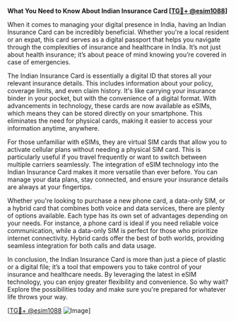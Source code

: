 **What You Need to Know About Indian Insurance Card [[TG💪+ @esim1088](https://t.me/s/esim1088)]**

When it comes to managing your digital presence in India, having an Indian Insurance Card can be incredibly beneficial. Whether you're a local resident or an expat, this card serves as a digital passport that helps you navigate through the complexities of insurance and healthcare in India. It’s not just about health insurance; it’s about peace of mind knowing you’re covered in case of emergencies.

The Indian Insurance Card is essentially a digital ID that stores all your relevant insurance details. This includes information about your policy, coverage limits, and even claim history. It's like carrying your insurance binder in your pocket, but with the convenience of a digital format. With advancements in technology, these cards are now available as eSIMs, which means they can be stored directly on your smartphone. This eliminates the need for physical cards, making it easier to access your information anytime, anywhere.

For those unfamiliar with eSIMs, they are virtual SIM cards that allow you to activate cellular plans without needing a physical SIM card. This is particularly useful if you travel frequently or want to switch between multiple carriers seamlessly. The integration of eSIM technology into the Indian Insurance Card makes it more versatile than ever before. You can manage your data plans, stay connected, and ensure your insurance details are always at your fingertips.

Whether you're looking to purchase a new phone card, a data-only SIM, or a hybrid card that combines both voice and data services, there are plenty of options available. Each type has its own set of advantages depending on your needs. For instance, a phone card is ideal if you need reliable voice communication, while a data-only SIM is perfect for those who prioritize internet connectivity. Hybrid cards offer the best of both worlds, providing seamless integration for both calls and data usage.

In conclusion, the Indian Insurance Card is more than just a piece of plastic or a digital file; it’s a tool that empowers you to take control of your insurance and healthcare needs. By leveraging the latest in eSIM technology, you can enjoy greater flexibility and convenience. So why wait? Explore the possibilities today and make sure you're prepared for whatever life throws your way. 

[[TG💪+ @esim1088](https://t.me/s/esim1088) ![Image](https://i.postimg.cc/Y0z9fWf4/image.png)]